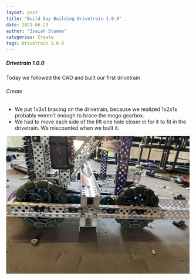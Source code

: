 ```yaml
---
layout: post
title: "Build Day Building Drivetrain 1.0.0"
date: 2021-06-23
author: "Isaiah Stumme"
categories: Create
tags: Drivetrain 1.0.0
---
```

##### Drivetrain 1.0.0
Today we followed the CAD and built our first drivetrain

###### Create
- We put 1x3x1 bracing on the drivetrain, because we realized 1x2x1s probably weren’t enough to brace the mogo gearbox.
- We had to move each side of the lift one hole closer in for it to fit in the drivetrain. We miscounted when we built it.
<img class="responsive-img" width="500" src="/assets/pics/building/robot-1/Drivetrain1.0.0.jpg">
